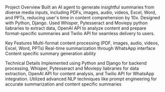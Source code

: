 Project Overview
Built an AI agent to generate insightful summaries from diverse media inputs, including PDFs, images, audio, videos, Excel, Word, and PPTs, reducing user's time in content comprehension by 10x. 
Designed with Python, Django. Used Whisper, Pytesseract and Moviepy python liabraries to extract data, OpenAI API to analyze content and prepare format-specific summaries and Twilio API for seamless delivery to users.

Key Features
Multi-format content processing (PDF, images, audio, videos, Excel, Word, PPTs)
Real-time summarization through WhatsApp interface
Content specific summary generation ability

Technical Details
Implemented using Python and Django for backend processing, Whisper, Pytesseract and Moviepy liabraries for data extraction, OpenAI API for content analysis, and Twilio API for WhatsApp integration. 
Utilized advanced NLP techniques like prompt engineering for accurate summarization and content specific summaries
